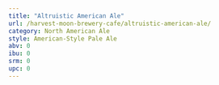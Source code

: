 ```yaml
---
title: "Altruistic American Ale"
url: /harvest-moon-brewery-cafe/altruistic-american-ale/
category: North American Ale
style: American-Style Pale Ale
abv: 0
ibu: 0
srm: 0
upc: 0
---
```


